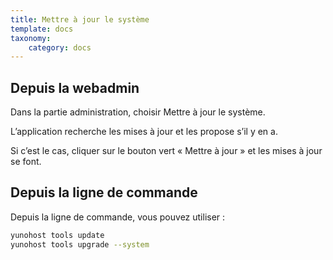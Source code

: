 ```yaml
---
title: Mettre à jour le système
template: docs
taxonomy:
    category: docs
---
```


## Depuis la webadmin

Dans la partie administration, choisir Mettre à jour le système.

L’application recherche les mises à jour et les propose s’il y en a.

Si c’est le cas, cliquer sur le bouton vert « Mettre à jour » et les mises à
jour se font.

## Depuis la ligne de commande

Depuis la ligne de commande, vous pouvez utiliser :

``` bash
yunohost tools update 
yunohost tools upgrade --system
```
